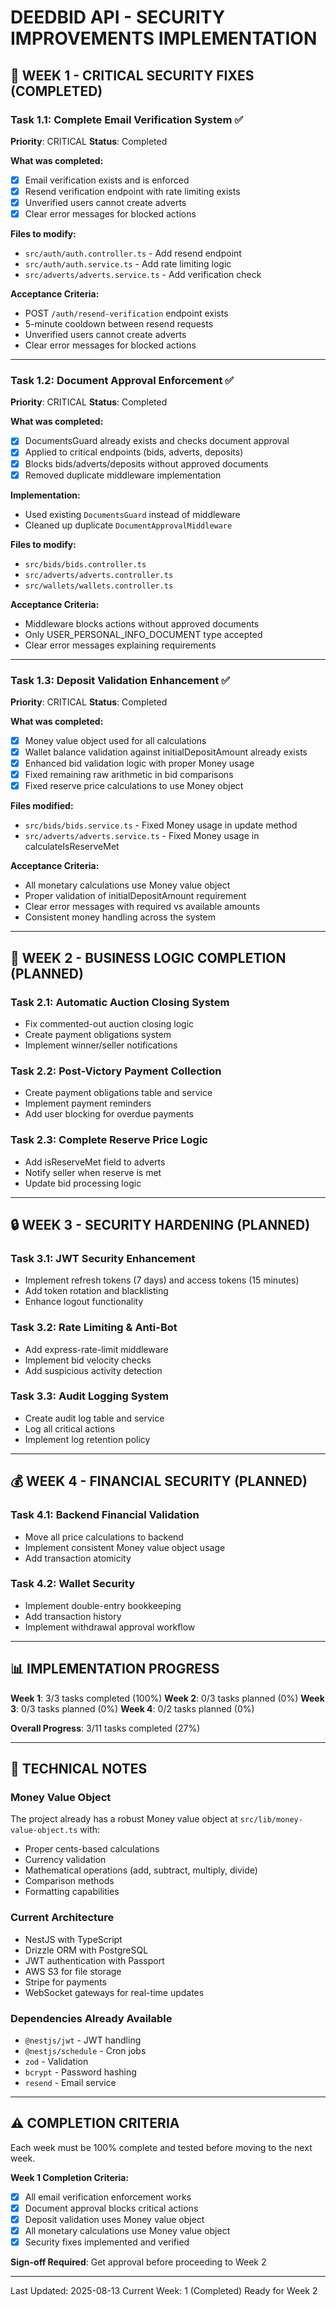# DEEDBID API - SECURITY IMPROVEMENTS IMPLEMENTATION

## 🎯 WEEK 1 - CRITICAL SECURITY FIXES (COMPLETED)

### Task 1.1: Complete Email Verification System ✅
**Priority**: CRITICAL
**Status**: Completed

**What was completed:**
- [x] Email verification exists and is enforced
- [x] Resend verification endpoint with rate limiting exists
- [x] Unverified users cannot create adverts
- [x] Clear error messages for blocked actions

**Files to modify:**
- `src/auth/auth.controller.ts` - Add resend endpoint
- `src/auth/auth.service.ts` - Add rate limiting logic
- `src/adverts/adverts.service.ts` - Add verification check

**Acceptance Criteria:**
- POST `/auth/resend-verification` endpoint exists
- 5-minute cooldown between resend requests
- Unverified users cannot create adverts
- Clear error messages for blocked actions

---

### Task 1.2: Document Approval Enforcement ✅
**Priority**: CRITICAL
**Status**: Completed

**What was completed:**
- [x] DocumentsGuard already exists and checks document approval
- [x] Applied to critical endpoints (bids, adverts, deposits)
- [x] Blocks bids/adverts/deposits without approved documents
- [x] Removed duplicate middleware implementation

**Implementation:**
- Used existing `DocumentsGuard` instead of middleware
- Cleaned up duplicate `DocumentApprovalMiddleware`

**Files to modify:**
- `src/bids/bids.controller.ts`
- `src/adverts/adverts.controller.ts`
- `src/wallets/wallets.controller.ts`

**Acceptance Criteria:**
- Middleware blocks actions without approved documents
- Only USER_PERSONAL_INFO_DOCUMENT type accepted
- Clear error messages explaining requirements

---

### Task 1.3: Deposit Validation Enhancement ✅
**Priority**: CRITICAL
**Status**: Completed

**What was completed:**
- [x] Money value object used for all calculations
- [x] Wallet balance validation against initialDepositAmount already exists
- [x] Enhanced bid validation logic with proper Money usage
- [x] Fixed remaining raw arithmetic in bid comparisons
- [x] Fixed reserve price calculations to use Money object

**Files modified:**
- `src/bids/bids.service.ts` - Fixed Money usage in update method
- `src/adverts/adverts.service.ts` - Fixed Money usage in calculateIsReserveMet

**Acceptance Criteria:**
- All monetary calculations use Money value object
- Proper validation of initialDepositAmount requirement
- Clear error messages with required vs available amounts
- Consistent money handling across the system

---

## 🚀 WEEK 2 - BUSINESS LOGIC COMPLETION (PLANNED)

### Task 2.1: Automatic Auction Closing System
- Fix commented-out auction closing logic
- Create payment obligations system
- Implement winner/seller notifications

### Task 2.2: Post-Victory Payment Collection
- Create payment obligations table and service
- Implement payment reminders
- Add user blocking for overdue payments

### Task 2.3: Complete Reserve Price Logic
- Add isReserveMet field to adverts
- Notify seller when reserve is met
- Update bid processing logic

---

## 🔒 WEEK 3 - SECURITY HARDENING (PLANNED)

### Task 3.1: JWT Security Enhancement
- Implement refresh tokens (7 days) and access tokens (15 minutes)
- Add token rotation and blacklisting
- Enhance logout functionality

### Task 3.2: Rate Limiting & Anti-Bot
- Add express-rate-limit middleware
- Implement bid velocity checks
- Add suspicious activity detection

### Task 3.3: Audit Logging System
- Create audit log table and service
- Log all critical actions
- Implement log retention policy

---

## 💰 WEEK 4 - FINANCIAL SECURITY (PLANNED)

### Task 4.1: Backend Financial Validation
- Move all price calculations to backend
- Implement consistent Money value object usage
- Add transaction atomicity

### Task 4.2: Wallet Security
- Implement double-entry bookkeeping
- Add transaction history
- Implement withdrawal approval workflow

---

## 📊 IMPLEMENTATION PROGRESS

**Week 1**: 3/3 tasks completed (100%)
**Week 2**: 0/3 tasks planned (0%)
**Week 3**: 0/3 tasks planned (0%)
**Week 4**: 0/2 tasks planned (0%)

**Overall Progress**: 3/11 tasks completed (27%)

---

## 🔧 TECHNICAL NOTES

### Money Value Object
The project already has a robust Money value object at `src/lib/money-value-object.ts` with:
- Proper cents-based calculations
- Currency validation
- Mathematical operations (add, subtract, multiply, divide)
- Comparison methods
- Formatting capabilities

### Current Architecture
- NestJS with TypeScript
- Drizzle ORM with PostgreSQL
- JWT authentication with Passport
- AWS S3 for file storage
- Stripe for payments
- WebSocket gateways for real-time updates

### Dependencies Already Available
- `@nestjs/jwt` - JWT handling
- `@nestjs/schedule` - Cron jobs
- `zod` - Validation
- `bcrypt` - Password hashing
- `resend` - Email service

---

## ⚠️ COMPLETION CRITERIA

Each week must be 100% complete and tested before moving to the next week.

**Week 1 Completion Criteria:**
- [x] All email verification enforcement works
- [x] Document approval blocks critical actions
- [x] Deposit validation uses Money value object
- [x] All monetary calculations use Money value object
- [x] Security fixes implemented and verified

**Sign-off Required**: Get approval before proceeding to Week 2

---

Last Updated: 2025-08-13
Current Week: 1 (Completed)
Ready for Week 2